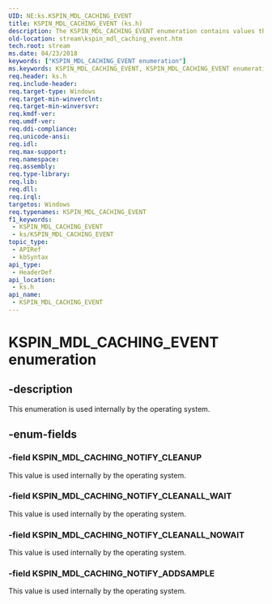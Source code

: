 ```yaml
---
UID: NE:ks.KSPIN_MDL_CACHING_EVENT
title: KSPIN_MDL_CACHING_EVENT (ks.h)
description: The KSPIN_MDL_CACHING_EVENT enumeration contains values that are used internally by the operating system.
old-location: stream\kspin_mdl_caching_event.htm
tech.root: stream
ms.date: 04/23/2018
keywords: ["KSPIN_MDL_CACHING_EVENT enumeration"]
ms.keywords: KSPIN_MDL_CACHING_EVENT, KSPIN_MDL_CACHING_EVENT enumeration [Streaming Media Devices], KSPIN_MDL_CACHING_NOTIFY_ADDSAMPLE, KSPIN_MDL_CACHING_NOTIFY_CLEANALL_NOWAIT, KSPIN_MDL_CACHING_NOTIFY_CLEANALL_WAIT, KSPIN_MDL_CACHING_NOTIFY_CLEANUP, ks/KSPIN_MDL_CACHING_EVENT, ks/KSPIN_MDL_CACHING_NOTIFY_ADDSAMPLE, ks/KSPIN_MDL_CACHING_NOTIFY_CLEANALL_NOWAIT, ks/KSPIN_MDL_CACHING_NOTIFY_CLEANALL_WAIT, ks/KSPIN_MDL_CACHING_NOTIFY_CLEANUP, stream.kspin_mdl_caching_event
req.header: ks.h
req.include-header: 
req.target-type: Windows
req.target-min-winverclnt: 
req.target-min-winversvr: 
req.kmdf-ver: 
req.umdf-ver: 
req.ddi-compliance: 
req.unicode-ansi: 
req.idl: 
req.max-support: 
req.namespace: 
req.assembly: 
req.type-library: 
req.lib: 
req.dll: 
req.irql: 
targetos: Windows
req.typenames: KSPIN_MDL_CACHING_EVENT
f1_keywords:
 - KSPIN_MDL_CACHING_EVENT
 - ks/KSPIN_MDL_CACHING_EVENT
topic_type:
 - APIRef
 - kbSyntax
api_type:
 - HeaderDef
api_location:
 - ks.h
api_name:
 - KSPIN_MDL_CACHING_EVENT
---
```


# KSPIN_MDL_CACHING_EVENT enumeration


## -description

This enumeration is used internally by the operating system.

## -enum-fields

### -field KSPIN_MDL_CACHING_NOTIFY_CLEANUP

This value is used internally by the operating system.

### -field KSPIN_MDL_CACHING_NOTIFY_CLEANALL_WAIT

This value is used internally by the operating system.

### -field KSPIN_MDL_CACHING_NOTIFY_CLEANALL_NOWAIT

This value is used internally by the operating system.

### -field KSPIN_MDL_CACHING_NOTIFY_ADDSAMPLE

This value is used internally by the operating system.

